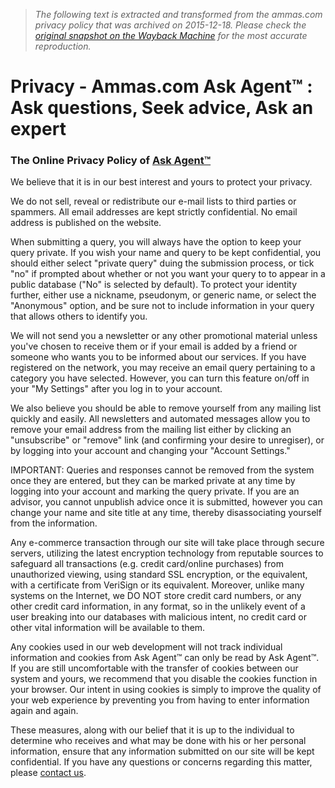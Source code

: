 > *The following text is extracted and transformed from the ammas.com privacy policy that was archived on 2015-12-18. Please check the [original snapshot on the Wayback Machine](https://web.archive.org/web/20151218021153id_/http%3A//www.ammas.com/ar/home.cfm%3Fr%3Dpri%26bid%3D0) for the most accurate reproduction.*

# Privacy - Ammas.com Ask Agent™ : Ask questions, Seek advice, Ask an expert

### The Online Privacy Policy of [Ask Agent™](http://www.askagent.com/)

We believe that it is in our best interest and yours to protect your privacy.

We do not sell, reveal or redistribute our e-mail lists to third parties or spammers. All email addresses are kept strictly confidential. No email address is published on the website.

When submitting a query, you will always have the option to keep your query private. If you wish your name and query to be kept confidential, you should either select "private query" duing the submission process, or tick "no" if prompted about whether or not you want your query to to appear in a public database ("No" is selected by default). To protect your identity further, either use a nickname, pseudonym, or generic name, or select the "Anonymous" option, and be sure not to include information in your query that allows others to identify you.

We will not send you a newsletter or any other promotional material unless you've chosen to receive them or if your email is added by a friend or someone who wants you to be informed about our services. If you have registered on the network, you may receive an email query pertaining to a category you have selected. However, you can turn this feature on/off in your "My Settings" after you log in to your account.

We also believe you should be able to remove yourself from any mailing list quickly and easily. All newsletters and automated messages allow you to remove your email address from the mailing list either by clicking an "unsubscribe" or "remove" link (and confirming your desire to unregiser), or by logging into your account and changing your "Account Settings."

IMPORTANT: Queries and responses cannot be removed from the system once they are entered, but they can be marked private at any time by logging into your account and marking the query private. If you are an advisor, you cannot unpublish advice once it is submitted, however you can change your name and site title at any time, thereby disassociating yourself from the information.

Any e-commerce transaction through our site will take place through secure servers, utilizing the latest encryption technology from reputable sources to safeguard all transactions (e.g. credit card/online purchases) from unauthorized viewing, using standard SSL encryption, or the equivalent, with a certificate from VeriSign or its equivalent. Moreover, unlike many systems on the Internet, we DO NOT store credit card numbers, or any other credit card information, in any format, so in the unlikely event of a user breaking into our databases with malicious intent, no credit card or other vital information will be available to them.

Any cookies used in our web development will not track individual information and cookies from Ask Agent™ can only be read by Ask Agent™. If you are still uncomfortable with the transfer of cookies between our system and yours, we recommend that you disable the cookies function in your browser. Our intent in using cookies is simply to improve the quality of your web experience by preventing you from having to enter information again and again.

These measures, along with our belief that it is up to the individual to determine who receives and what may be done with his or her personal information, ensure that any information submitted on our site will be kept confidential. If you have any questions or concerns regarding this matter, please [contact us](http://support.askagent.com/). 
